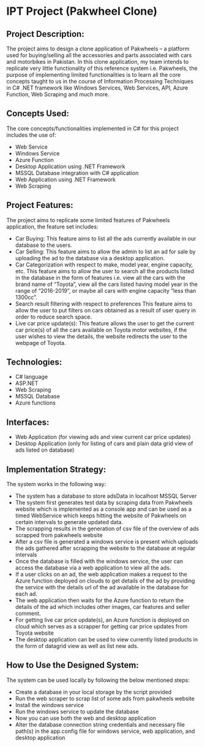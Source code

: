 # IPT Project (Pakwheel Clone)

## Project Description:
The project aims to design a clone application of Pakwheels – a platform used for buying/selling all the accessories and parts associated with cars and motorbikes in Pakistan. In this clone application, my team intends to replicate very little functionality of this reference system i.e. Pakwheels, the purpose of implementing limited functionalities is to learn all the core concepts taught to us in the course of Information Processing Techniques in C# .NET framework like Windows Services, Web Services, API, Azure Function, Web Scraping and much more.
  
  
## Concepts Used:
The core concepts/functionalities implemented in C# for this project includes the use of:
- Web Service
- Windows Service
- Azure Function
- Desktop Application using .NET Framework
- MSSQL Database integration with C# application
- Web Application using .NET Framework
- Web Scraping

## Project Features:
The project aims to replicate some limited features of Pakwheels application, the feature set includes:
- Car Buying:
  This feature aims to list all the ads currently available in our database to the users.
- Car Selling:
This feature aims to allow the admin to list an ad for sale by uploading the ad to the database via a desktop application.
- Car Categorization with respect to make, model year, engine capacity, etc.
This feature aims to allow the user to search all the products listed in the database in the form of features i.e. view all the cars with the brand name of “Toyota”, view all the cars listed having model year in the range of “2016-2019”, or maybe all cars with engine capacity “less than 1300cc”.
- Search result filtering with respect to preferences
This feature aims to allow the user to put filters on cars obtained as a result of user query in order to reduce search space.
- Live car price update(s):
This feature allows the user to get the current car price(s) of all the cars available on Toyota motor websites, if the user wishes to view the details, the website redirects the user to the webpage of Toyota.

## Technologies:
- C#  language
- ASP.NET
- Web Scraping
- MSSQL Database
- Azure functions
## Interfaces:
- Web Application (for viewing ads and view current car price updates)
- Desktop Application (only for listing of cars and plain data grid view of ads listed on database)
## Implementation Strategy:
The system works in the following way:
- The system has a database to store adsData in localhost MSSQL Server
- The system first generates test data by scraping data from Pakwheels website which is implemented as a console app and can be used as a timed WebService which keeps hitting the website of Pakwheels on certain intervals to generate updated data.
- The scrapping results in the generation of csv file of the overview of ads scrapped from pakwheels website
- After a csv file is generated a windows service is present which uploads the ads gathered after scrapping the website to the database at regular intervals
- Once the database is filled with the windows service, the user can access the database via a web application to view all the ads.
- If a user clicks on an ad, the web application makes a request to the Azure function deployed on clouds to get details of the ad by providing the service with the details url of the ad available in the database for each ad.
- The web application then waits for the Azure function to return the details of the ad which includes other images, car features and seller comment.
- For getting live car price update(s), an Azure function is deployed on cloud which serves as a scrapper for getting car price updates from Toyota website 
- The desktop application can be used to view currently listed products in the form of datagrid view as well as list new ads.





## How to Use the Designed System:
The system can be used locally by following the below mentioned steps:
- Create a database in your local storage by the script provided
- Run the web scraper to scrap list of some ads from pakwheels website
- Install the windows service
- Run the windows service to update the database
- Now you can use both the web and desktop application
- Alter the database connection string credentials and necessary file path(s) in the app.config file for windows service, web application, and desktop application

